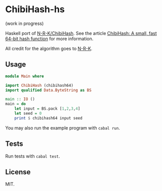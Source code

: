 # ChibiHash-hs

(work in progress)

Haskell port of [N-R-K/ChibiHash](https://github.com/N-R-K/ChibiHash). See the article [ChibiHash: A small, fast 64-bit hash function](https://nrk.neocities.org/articles/chibihash) for more information.

All credit for the algorithm goes to [N-R-K](https://github.com/N-R-K).

## Usage 

```haskell
module Main where

import ChibiHash (chibihash64)
import qualified Data.ByteString as BS

main :: IO ()
main = do
    let input = BS.pack [1,2,3,4]
    let seed = 0
    print $ chibihash64 input seed
```

You may also run the example program with `cabal run`.

## Tests

Run tests with `cabal test`.

## License

MIT.
